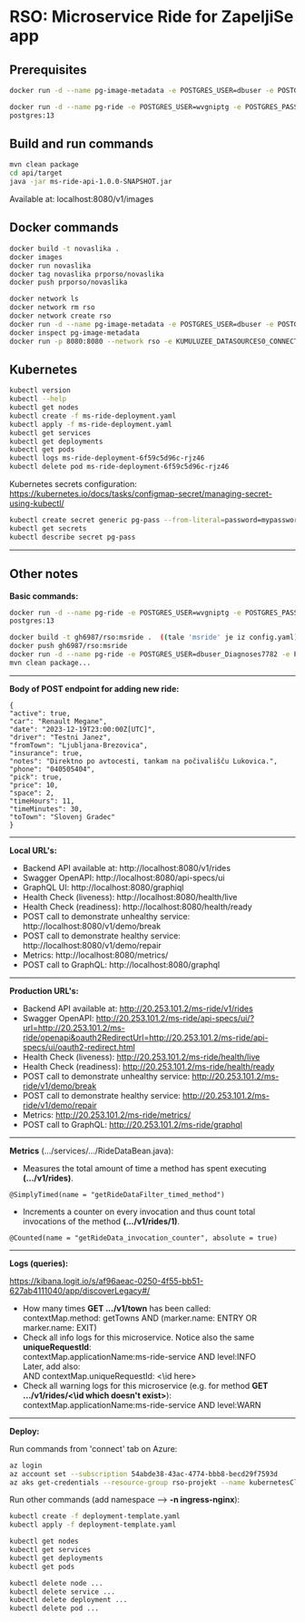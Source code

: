 # RSO: Microservice Ride for ZapeljiSe app

## Prerequisites

```bash
docker run -d --name pg-image-metadata -e POSTGRES_USER=dbuser -e POSTGRES_PASSWORD=postgres -e POSTGRES_DB=image-metadata -p 5434:5432 postgres:13

docker run -d --name pg-ride -e POSTGRES_USER=wvgniptg -e POSTGRES_PASSWORD=pqJ1wX3BPdwlvTBWEEnSM2klLIbZufyx -e POSTGRES_DB=msride -p 5434:5432 
postgres:13
```

## Build and run commands
```bash
mvn clean package
cd api/target
java -jar ms-ride-api-1.0.0-SNAPSHOT.jar
```
Available at: localhost:8080/v1/images

## Docker commands
```bash
docker build -t novaslika .   
docker images
docker run novaslika    
docker tag novaslika prporso/novaslika   
docker push prporso/novaslika  
```
```bash
docker network ls  
docker network rm rso
docker network create rso
docker run -d --name pg-image-metadata -e POSTGRES_USER=dbuser -e POSTGRES_PASSWORD=postgres -e POSTGRES_DB=image-metadata -p 5434:5432 --network rso postgres:13
docker inspect pg-image-metadata
docker run -p 8080:8080 --network rso -e KUMULUZEE_DATASOURCES0_CONNECTIONURL=jdbc:postgresql://pg-image-metadata:5432/image-metadata prporso/ms-ride:2022-11-14-12-45-13
```

## Kubernetes
```bash
kubectl version
kubectl --help
kubectl get nodes
kubectl create -f ms-ride-deployment.yaml 
kubectl apply -f ms-ride-deployment.yaml 
kubectl get services 
kubectl get deployments
kubectl get pods
kubectl logs ms-ride-deployment-6f59c5d96c-rjz46
kubectl delete pod ms-ride-deployment-6f59c5d96c-rjz46
```

Kubernetes secrets configuration: https://kubernetes.io/docs/tasks/configmap-secret/managing-secret-using-kubectl/

```bash
kubectl create secret generic pg-pass --from-literal=password=mypassword
kubectl get secrets
kubectl describe secret pg-pass
```

-----
## Other notes
**Basic commands:**
```bash
docker run -d --name pg-ride -e POSTGRES_USER=wvgniptg -e POSTGRES_PASSWORD=pqJ1wX3BPdwlvTBWEEnSM2klLIbZufyx -e POSTGRES_DB=msride -p 5434:5432
postgres:13

docker build -t gh6987/rso:msride .  ((tale 'msride' je iz config.yaml))
docker push gh6987/rso:msride
docker run -d --name pg-ride -e POSTGRES_USER=dbuser_Diagnoses7782 -e POSTGRES_PASSWORD=T3Bo32fu7yW#Gj^%r!%^ -e POSTGRES_DB=msride -p 5434:5432 postgres:13
mvn clean package...
```

-----
**Body of POST endpoint for adding new ride:**
```
{
"active": true,
"car": "Renault Megane",
"date": "2023-12-19T23:00:00Z[UTC]",
"driver": "Testni Janez",
"fromTown": "Ljubljana-Brezovica",
"insurance": true,
"notes": "Direktno po avtocesti, tankam na počivališču Lukovica.",
"phone": "040505404",
"pick": true,
"price": 10,
"space": 2,
"timeHours": 11,
"timeMinutes": 30,
"toTown": "Slovenj Gradec"
}
```

-----
**Local URL's:**
- Backend API available at: http://localhost:8080/v1/rides
- Swagger OpenAPI: http://localhost:8080/api-specs/ui
- GraphQL UI: http://localhost:8080/graphiql
- Health Check (liveness): http://localhost:8080/health/live
- Health Check (readiness): http://localhost:8080/health/ready
- POST call to demonstrate unhealthy service: http://localhost:8080/v1/demo/break
- POST call to demonstrate healthy service: http://localhost:8080/v1/demo/repair
- Metrics: http://localhost:8080/metrics/
- POST call to GraphQL: http://localhost:8080/graphql

-----
**Production URL's:**
- Backend API available at: http://20.253.101.2/ms-ride/v1/rides
- Swagger OpenAPI: http://20.253.101.2/ms-ride/api-specs/ui/?url=http://20.253.101.2/ms-ride/openapi&oauth2RedirectUrl=http://20.253.101.2/ms-ride/api-specs/ui/oauth2-redirect.html
- Health Check (liveness): http://20.253.101.2/ms-ride/health/live
- Health Check (readiness): http://20.253.101.2/ms-ride/health/ready
- POST call to demonstrate unhealthy service: http://20.253.101.2/ms-ride/v1/demo/break
- POST call to demonstrate healthy service: http://20.253.101.2/ms-ride/v1/demo/repair
- Metrics: http://20.253.101.2/ms-ride/metrics/
- POST call to GraphQL: http://20.253.101.2/ms-ride/graphql

-----
**Metrics** (.../services/.../RideDataBean.java):
- Measures the total amount of time a method has spent executing **(.../v1/rides)**.
```
@SimplyTimed(name = "getRideDataFilter_timed_method")
```
- Increments a counter on every invocation and thus count total invocations of the method **(.../v1/rides/1)**.
```
@Counted(name = "getRideData_invocation_counter", absolute = true)
```

-----
**Logs (queries):**

https://kibana.logit.io/s/af96aeac-0250-4f55-bb51-627ab4111040/app/discoverLegacy#/

- How many times **GET .../v1/town** has been called: <br> contextMap.method: getTowns AND (marker.name: ENTRY OR marker.name: EXIT)
- Check all info logs for this microservice. Notice also the same **uniqueRequestId**: <br> contextMap.applicationName:ms-ride-service AND level:INFO <br> Later, add also: <br> AND contextMap.uniqueRequestId: <\id here>
- Check all warning logs for this microservice (e.g. for method **GET .../v1/rides/<\id which doesn't exist>**): <br> contextMap.applicationName:ms-ride-service AND level:WARN 

-----
**Deploy:**

Run commands from 'connect' tab on Azure:

```bash
az login
az account set --subscription 54abde38-43ac-4774-bbb8-becd29f7593d
az aks get-credentials --resource-group rso-projekt --name kubernetesClusterRso
```

Run other commands (add namespace --> **-n ingress-nginx**):

```bash
kubectl create -f deployment-template.yaml
kubectl apply -f deployment-template.yaml
```

```bash
kubectl get nodes
kubectl get services 
kubectl get deployments
kubectl get pods
```

```bash
kubectl delete node ...
kubectl delete service ...
kubectl delete deployment ...
kubectl delete pod ...
```